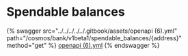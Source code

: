 # Spendable balances

{% swagger src="../../../../../.gitbook/assets/openapi (6).yml" path="/cosmos/bank/v1beta1/spendable_balances/{address}" method="get" %}
[openapi (6).yml](<../../../../../.gitbook/assets/openapi (6).yml>)
{% endswagger %}
